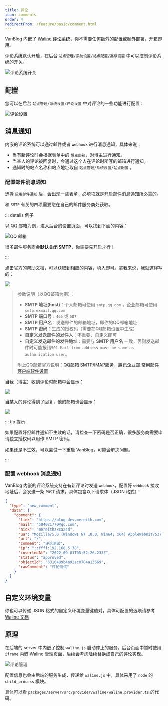 ```yaml
---
title: 评论
icon: comments
order: 4
redirectFrom: /feature/basic/comment.html
---
```


VanBlog 内嵌了 [Waline 评论系统](https://waline.js.org/)，你不需要任何额外的配置或额外部署，开箱即用。

评论系统默认开启，在后台 `站点管理/系统设置/站点配置/高级设置` 中可以控制评论系统的开关。

![评论系统开关](https://pic.mereith.com/img/4ab797b4096a953d9d27ebf6a4a2b0dc.clipboard-2022-08-25.png)

## 配置

您可以在后台 `站点管理/系统设置/评论设置` 中对评论的一些功能进行配置：

![评论设置](https://www.mereith.com/static/img/4b0725013bd8cd940995e383ba83e527.clipboard-2022-09-01.png)

## 消息通知

内嵌的评论系统可以通过邮件或者 `webhook` 进行消息通知，具体来说：

- 当有新评论时会根据表单中的 `博主邮箱`，对博主进行通知。
- 当某人的评论被回复时，会通过这个人在评论时所写的邮箱进行通知。
- 通知时的站点名称和站点地址取自 `站点管理/系统设置/站点配置` 。

### 配置邮件消息通知

选择 `启用邮件通知` 后，会出现一些表单，必填项就是开启邮件消息通知所必需的。

和 `SMTP` 有关的四项需要您在自己的邮件服务商处获取。

::: details 例子

以 QQ 邮箱为例，进入后台的设置页面，可以找到下面的内容：

![QQ 邮箱](https://www.mereith.com/static/img/3a0157c13c7ed53b5f3a7c360f23c61c.clipboard-2022-09-01.png)

很多邮件服务商会**默认关闭 SMTP**，你需要先开启才行！

:::

点击官方的帮助文档，可以获取到相应的内容，填入即可。拿我来说，我就这样写的：

![](https://www.mereith.com/static/img/c55b4837910d893d4431543304ac0585.clipboard-2022-09-01.png)

> 参数说明（以QQ邮箱为例）：
> - **SMTP 地址(host)**：个人邮箱可使用 `smtp.qq.com` ，企业邮箱可使用 `smtp.exmail.qq.com`
> - **SMTP 端口号**：`465` 或 `587`
> - **SMTP 用户名**：发送邮件的邮箱地址，即你的QQ邮箱地址
> - **SMTP 密码**：生成的授权码（需要在QQ邮箱设置中生成）
> - **自定义发送邮件的发件人**：不重要，自定义即可
> - **自定义发送邮件的发件地址**：需要与 **SMTP 用户名** 一致，否则发送邮件时可能报错`501 Mail from address must be same as authorization user`。
> 
> 附上QQ邮箱官方说明：[QQ邮箱 SMTP/IMAP服务](https://wx.mail.qq.com/list/readtemplate?name=app_intro.html#/agreement/authorizationCode)、[腾讯企业邮 常用邮件客户端软件设置](https://service.exmail.qq.com/cgi-bin/help?subtype=1&id=28&no=1000564)

当我（博主）收到评论时邮箱中会显示：

![](https://www.mereith.com/static/img/d57d80bd5c8a3459142066c039fc386c.clipboard-2022-09-01.png)

当某人的评论得到了回复，他的邮箱也会显示：

![](https://www.mereith.com/static/img/ac9a19cc271e76b0b09159884cb54e63.clipboard-2022-09-01.png)

::: tip 提示

如果配置好但邮件通知不生效的话，请检查一下密码是否正确，很多服务商需要申请独立授权码以用作 SMTP 密码。

如果还是不生效，可以尝试一下重启 VanBlog，可能会解决问题。

:::

### 配置 webhook 消息通知

VanBlog 内嵌的评论系统支持在有新评论时发送 `webhook`，配置好 `webhook` 接收地址后，会发送一条 `POST` 请求，具体包含以下请求体（JSON 格式）：

```json
{
  "type": "new_comment",
  "data": {
    "comment": {
      "link": "https://blog-dev.mereith.com",
      "mail": "504021770@qq.com",
      "nick": "mereithzxcaasd",
      "ua": "Mozilla/5.0 (Windows NT 10.0; Win64; x64) AppleWebKit/537.36 (KHTML, like Gecko) Chrome/104.0.0.0 Safari/537.36",
      "url": "/",
      "comment": "评论测试",
      "ip": "::ffff:192.168.5.38",
      "insertedAt": "2022-09-01T05:52:26.233Z",
      "status": "approved",
      "objectId": "6310489b4e92ac0784a13669",
      "rawComment": "评论测试"
    }
  }
}
```

## 自定义环境变量

你也可以传递 JSON 格式的自定义环境变量键值对，具体可配置的选项请参考 [Waline 文档](https://waline.js.org/reference/server.html)

## 原理

在后端的 server 中内嵌了控制 `waline.js` 启动停止的服务，后台页面中暂时使用 `iframe` 内嵌 Waline 管理页面，后续会考虑陆续替换成自己的评论实现。

![评论管理](https://pic.mereith.com/img/dd7792a91f5a3b945ee2b261b06f666a.clipboard-2022-08-25.png)

配置信息也会由后端的服务生成，传递给 `waline.js` 中，具体采用了 `node` 的 `child_process` 模块。

具体可以看 `packages/server/src/provider/waline/waline.provider.ts` 的代码。


